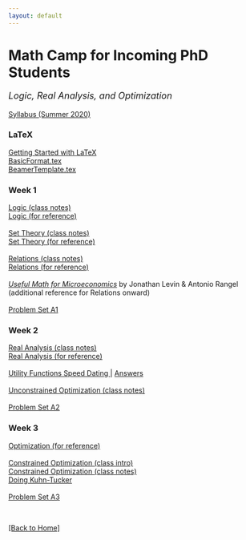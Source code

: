 ```yaml
---
layout: default
---
```


# Math Camp for Incoming PhD Students
<p style="font-size:18px;"><em>Logic, Real Analysis, and Optimization</em></p>   


[Syllabus (Summer 2020)](./mathcamp/mc_s20_syllabus.pdf)

### LaTeX
<a href="./mathcamp/Tutorial.pdf">Getting Started with LaTeX</a><br>
<a href="./mathcamp/BasicFormat.tex" download>BasicFormat.tex</a><br>
<a href="./BeamerTemplate.tex" download>BeamerTemplate.tex</a>

### Week 1
<a href="./mathcamp/1 - Logic Class.pdf">Logic (class notes)</a> <br>
<a href="./mathcamp/1 - Logic Reference.pdf">Logic (for reference)</a><br><br>
<a href="./mathcamp/2 - Sets Class.pdf">Set Theory (class notes)</a><br>
<a href="./mathcamp/2 - Sets Reference.pdf">Set Theory (for reference)</a><br><br>
<a href="./mathcamp/3 - Relations Class.pdf">Relations (class notes)</a><br>
<a href="./mathcamp/3 - Relations Reference.pdf">Relations (for reference)</a><br><br>
<a href="https://web.stanford.edu/~jdlevin/Econ%20202/UsefulMath.pdf">*Useful Math for Microeconomics*</a> by Jonathan Levin & Antonio Rangel <br>(additional reference for Relations onward)<br><br>
<a href="./mathcamp/PS A1 - Logic and Sets.pdf">Problem Set A1</a><br>

### Week 2
<a href="./mathcamp/4 - Analysis Class.pdf">Real Analysis (class notes)</a> <br>
<a href="./mathcamp/4 - Analysis Reference.pdf">Real Analysis (for reference)</a><br><br>
<a href="./mathcamp/Utility Functions Speed Dating.pdf">Utility Functions Speed Dating </a> | <a href="./mathcamp/Speed Dating Answers.pdf"> Answers</a><br><br>
<a href="./mathcamp/5 - Unconstrained Optimization Class.pdf">Unconstrained Optimization (class notes)</a><br><br>
<a href="./mathcamp/PS A2 - Analysis.pdf">Problem Set A2 </a><br>


### Week 3

<a href="./mathcamp/5-6 - Optimization Reference.pdf">Optimization (for reference)</a> <br> <br>
<a href="./mathcamp/Constrained Optimization 9_8.pdf">Constrained Optimization (class intro)</a> <br>
<a href="./mathcamp/6 - Constrained Optimization Class.pdf">Constrained Optimization (class notes) </a> <br>
<a href="./mathcamp/Constrained Optimization doing KT.pdf">Doing Kuhn-Tucker</a> <br><br>
<a href="./mathcamp/PS A3 - Optimization.pdf">Problem Set A3 </a><br>

<br>

[[Back to Home]](./)
